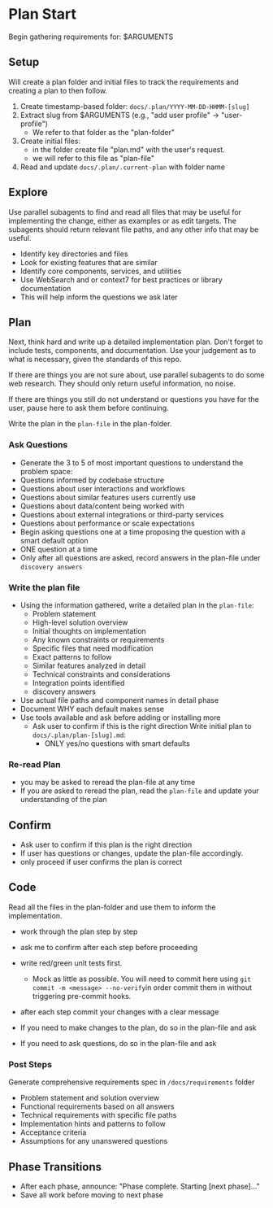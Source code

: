 # Plan Start

Begin gathering requirements for: $ARGUMENTS

## Setup

Will create a plan folder and initial files to track the requirements and creating a plan to then follow.

1. Create timestamp-based folder: `docs/.plan/YYYY-MM-DD-HHMM-[slug]`
2. Extract slug from $ARGUMENTS (e.g., "add user profile" → "user-profile")
    - We refer to that folder as the "plan-folder"
3. Create initial files:
   - in the folder create file "plan.md" with the user's request.
   - we will refer to this file as "plan-file"
4. Read and update `docs/.plan/.current-plan` with folder name

## Explore

Use parallel subagents to find and read all files that may be useful for implementing the change, either as examples or as edit targets. The subagents should return relevant file paths, and any other info that may be useful.

- Identify key directories and files
- Look for existing features that are similar
- Identify core components, services, and utilities
- Use WebSearch and or context7 for best practices or library documentation
- This will help inform the questions we ask later

## Plan

Next, think hard and write up a detailed implementation plan. Don't forget to include tests, components, and documentation. Use your judgement as to what is necessary, given the standards of this repo.

If there are things you are not sure about, use parallel subagents to do some web research. They should only return useful information, no noise.

If there are things you still do not understand or questions you have for the user, pause here to ask them before continuing.

Write the plan in the `plan-file` in the plan-folder.

### Ask Questions

  - Generate the 3 to 5 of most important questions to understand the problem space:
   - Questions informed by codebase structure
   - Questions about user interactions and workflows
   - Questions about similar features users currently use
   - Questions about data/content being worked with
   - Questions about external integrations or third-party services
   - Questions about performance or scale expectations
   - Begin asking questions one at a time proposing the question with a smart default option
   - ONE question at a time
   - Only after all questions are asked, record answers in the plan-file under `discovery answers`


### Write the plan file

- Using the information gathered, write a detailed plan in the `plan-file`:
  - Problem statement
  - High-level solution overview
  - Initial thoughts on implementation
  - Any known constraints or requirements
  - Specific files that need modification
  - Exact patterns to follow
  - Similar features analyzed in detail
  - Technical constraints and considerations
  - Integration points identified
  - discovery answers
- Use actual file paths and component names in detail phase
- Document WHY each default makes sense
- Use tools available and ask before adding or installing more
  - Ask user to confirm if this is the right direction
Write initial plan to `docs/.plan/plan-[slug].md`:
    - ONLY yes/no questions with smart defaults

### Re-read Plan
- you may be asked to reread the plan-file at any time
- If you are asked to reread the plan, read the `plan-file` and update your understanding of the plan

## Confirm

- Ask user to confirm if this plan is the right direction
- If user has questions or changes, update the plan-file accordingly.
- only proceed if user confirms the plan is correct

## Code

Read all the files in the plan-folder and use them to inform the implementation. 

- work through the plan step by step
- ask me to confirm after each step before proceeding
- write red/green unit tests first. 
    - Mock as little as possible. You will need to commit here using `git commit -m <message> --no-verify`in order commit them in without triggering pre-commit hooks.

- after each step commit your changes with a clear message
- If you need to make changes to the plan, do so in the plan-file and ask
- If you need to ask questions, do so in the plan-file and ask


### Post Steps

Generate comprehensive requirements spec in `/docs/requirements` folder

- Problem statement and solution overview
- Functional requirements based on all answers
- Technical requirements with specific file paths
- Implementation hints and patterns to follow
- Acceptance criteria
- Assumptions for any unanswered questions


## Phase Transitions

- After each phase, announce: "Phase complete. Starting [next phase]..."
- Save all work before moving to next phase
